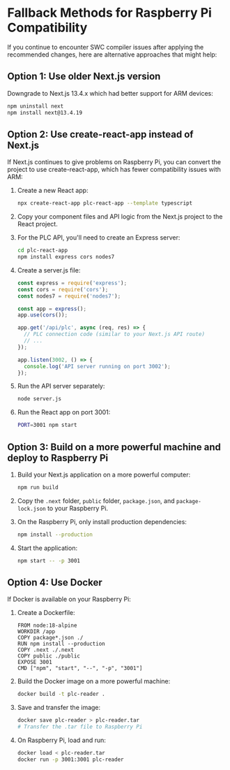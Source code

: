 # Fallback Methods for Raspberry Pi Compatibility

If you continue to encounter SWC compiler issues after applying the recommended changes, here are alternative approaches that might help:

## Option 1: Use older Next.js version

Downgrade to Next.js 13.4.x which had better support for ARM devices:

```bash
npm uninstall next
npm install next@13.4.19
```

## Option 2: Use create-react-app instead of Next.js

If Next.js continues to give problems on Raspberry Pi, you can convert the project to use create-react-app, which has fewer compatibility issues with ARM:

1. Create a new React app:
   ```bash
   npx create-react-app plc-react-app --template typescript
   ```

2. Copy your component files and API logic from the Next.js project to the React project.

3. For the PLC API, you'll need to create an Express server:
   ```bash
   cd plc-react-app
   npm install express cors nodes7
   ```

4. Create a server.js file:
   ```javascript
   const express = require('express');
   const cors = require('cors');
   const nodes7 = require('nodes7');
   
   const app = express();
   app.use(cors());
   
   app.get('/api/plc', async (req, res) => {
     // PLC connection code (similar to your Next.js API route)
     // ...
   });
   
   app.listen(3002, () => {
     console.log('API server running on port 3002');
   });
   ```

5. Run the API server separately:
   ```bash
   node server.js
   ```

6. Run the React app on port 3001:
   ```bash
   PORT=3001 npm start
   ```

## Option 3: Build on a more powerful machine and deploy to Raspberry Pi

1. Build your Next.js application on a more powerful computer:
   ```bash
   npm run build
   ```

2. Copy the `.next` folder, `public` folder, `package.json`, and `package-lock.json` to your Raspberry Pi.

3. On the Raspberry Pi, only install production dependencies:
   ```bash
   npm install --production
   ```

4. Start the application:
   ```bash
   npm start -- -p 3001
   ```

## Option 4: Use Docker

If Docker is available on your Raspberry Pi:

1. Create a Dockerfile:
   ```
   FROM node:18-alpine
   WORKDIR /app
   COPY package*.json ./
   RUN npm install --production
   COPY .next ./.next
   COPY public ./public
   EXPOSE 3001
   CMD ["npm", "start", "--", "-p", "3001"]
   ```

2. Build the Docker image on a more powerful machine:
   ```bash
   docker build -t plc-reader .
   ```

3. Save and transfer the image:
   ```bash
   docker save plc-reader > plc-reader.tar
   # Transfer the .tar file to Raspberry Pi
   ```

4. On Raspberry Pi, load and run:
   ```bash
   docker load < plc-reader.tar
   docker run -p 3001:3001 plc-reader
   ``` 